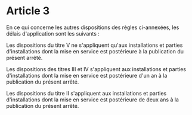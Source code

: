 # Article 3

En ce qui concerne les autres dispositions des règles ci-annexées, les délais d'application sont les suivants :

Les dispositions du titre V ne s'appliquent qu'aux installations et parties d'installations dont la mise en service est postérieure à la publication du présent arrêté.

Les dispositions des titres III et IV s'appliquent aux installations et parties d'installations dont la mise en service est postérieure d'un an à la publication du présent arrêté.

Les dispositions du titre II s'appliquent aux installations et parties d'installations dont la mise en service est postérieure de deux ans à la publication du présent arrêté.
